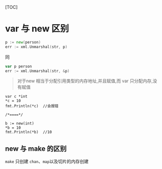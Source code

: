 
[TOC]

# var 与 new 区别
```go
p := new(person)
err := xml.Unmarshal(str, p)
```
同
```go
var p person
err := xml.Unmarshal(str, &p)
```
> 对于new 相当于分配引用类型的内存地址,并且赋值,而 var 只分配内存,没有赋值

```
var c *int
*c = 10
fmt.Println(*c)  //会报错

/*====*/

b := new(int)
*b = 10
fmt.Println(*b)  //10 
```
## new 与 make 的区别
`make` 只创建 `chan`、`map`以及切片的内存创建
